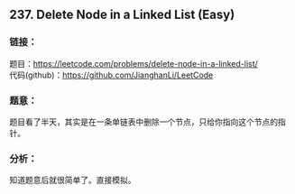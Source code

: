 ## 237. Delete Node in a Linked List (Easy)

### **链接**：
题目：https://leetcode.com/problems/delete-node-in-a-linked-list/  
代码(github)：https://github.com/JianghanLi/LeetCode

### **题意**：

题目看了半天，其实是在一条单链表中删除一个节点，只给你指向这个节点的指针。

### **分析**：

知道题意后就很简单了。直接模拟。
